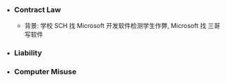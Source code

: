 - ### Contract Law
	- 背景: 学校 SCH 找 Microsoft 开发软件检测学生作弊, Microsoft 找 三哥写软件
- ### Liability
- ### Computer Misuse